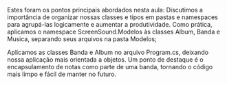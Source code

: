 Estes foram os pontos principais abordados nesta aula:
Discutimos a importância de organizar nossas classes e tipos em pastas e namespaces para agrupá-las logicamente e aumentar a produtividade. Como prática, aplicamos o namespace ScreenSound.Modelos às classes Album, Banda e Musica, separando seus arquivos na pasta Modelos;

Aplicamos as classes Banda e Album no arquivo Program.cs, deixando nossa aplicação mais orientada a objetos. Um ponto de destaque é o encapsulamento de notas como parte de uma banda, tornando o código mais limpo e fácil de manter no futuro.